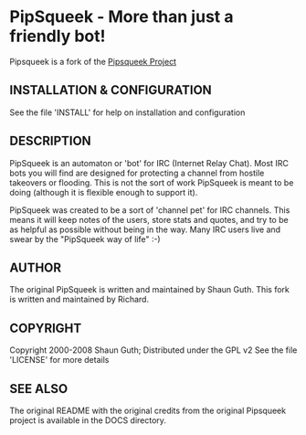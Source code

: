# PipSqueek - More than just a friendly bot! #
Pipsqueek is a fork of the [Pipsqueek Project](http://code.google.com/p/pipsqueek/)

## INSTALLATION & CONFIGURATION ##
See the file 'INSTALL' for help on installation and configuration

## DESCRIPTION ##
PipSqueek is an automaton or 'bot' for IRC (Internet Relay Chat).
Most IRC bots you will find are designed for protecting a channel from
hostile takeovers or flooding.  This is not the sort of work PipSqueek
is meant to be doing (although it is flexible enough to support it).

PipSqueek was created to be a sort of 'channel pet' for IRC channels.
This means it will keep notes of the users, store stats and quotes, 
and try to be as helpful as possible without being in the way.
Many IRC users live and swear by the "PipSqueek way of life" :-)

## AUTHOR ##
The original PipSqueek is written and maintained by Shaun Guth. This fork is
written and maintained by Richard.

## COPYRIGHT ##
Copyright 2000-2008 Shaun Guth; Distributed under the GPL v2
See the file 'LICENSE' for more details

## SEE ALSO ##
The original README with the original credits from the original Pipsqueek project is available in the DOCS directory.
